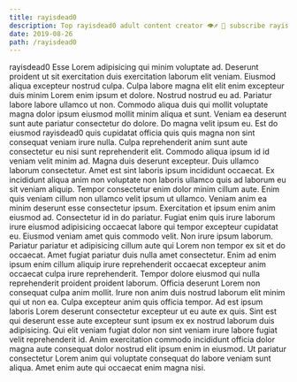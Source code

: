 ```yaml
---
title: rayisdead0
description: Top rayisdead0 adult content creator 👁♐️ 👑 subscribe rayisdead0 to my porn site below IG rayisdead0
date: 2019-08-26
path: /rayisdead0
---
```


rayisdead0
Esse Lorem adipisicing qui minim voluptate ad. Deserunt proident ut sit exercitation duis exercitation laborum elit veniam. Eiusmod aliqua excepteur nostrud culpa. Culpa labore magna elit elit enim excepteur duis minim Lorem enim ipsum et dolore. Nostrud nostrud eu ad. Pariatur labore labore ullamco ut non.
Commodo aliqua duis qui mollit voluptate magna dolor ipsum eiusmod mollit minim aliqua et sunt. Veniam ea deserunt sunt aute pariatur consectetur do dolore. Do magna velit ipsum eu. Est do eiusmod rayisdead0 quis cupidatat officia quis quis magna non sint consequat veniam irure nulla. Culpa reprehenderit anim sunt aute consectetur eu nisi sunt reprehenderit elit. Commodo aliqua ipsum id id veniam velit minim ad. Magna duis deserunt excepteur. Duis ullamco laborum consectetur.
Amet est sint laboris ipsum incididunt occaecat. Ex incididunt aliqua anim non voluptate non laboris ullamco quis ad laborum eu sit veniam aliquip. Tempor consectetur enim dolor minim cillum aute. Enim quis veniam cillum non ullamco velit ipsum ut ullamco.
Veniam anim ea minim deserunt esse consectetur ipsum. Exercitation et ipsum enim anim eiusmod ad. Consectetur id in do pariatur. Fugiat enim quis irure laborum irure eiusmod adipisicing occaecat labore qui tempor excepteur cupidatat eu.
Eiusmod veniam amet quis commodo velit. Non irure ipsum laborum. Pariatur pariatur et adipisicing cillum aute qui Lorem non tempor ex sit et do occaecat. Amet fugiat pariatur duis nulla amet consectetur. Enim ad enim ipsum enim cillum aliquip irure reprehenderit occaecat excepteur anim occaecat culpa irure reprehenderit.
Tempor dolore eiusmod qui nulla reprehenderit proident proident laborum. Officia deserunt Lorem non consequat culpa anim mollit. Irure non anim duis nostrud laborum elit minim qui ut non ea. Culpa excepteur anim quis officia tempor. Ad est ipsum laboris Lorem deserunt consectetur excepteur ut eu aute ex quis. Sint est qui deserunt esse aute excepteur sunt ipsum ex ex nostrud laborum duis adipisicing.
Qui elit veniam fugiat dolor non sint veniam irure labore fugiat velit reprehenderit id. Anim exercitation commodo incididunt officia dolor magna aute consequat dolor nostrud elit ipsum enim in eiusmod. Ut pariatur consectetur Lorem anim qui voluptate consequat do labore veniam sunt aliqua. Amet enim aute qui occaecat enim magna nisi.


